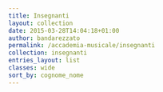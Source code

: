 ```yaml
---
title: Insegnanti
layout: collection
date: 2015-03-28T14:04:18+01:00
author: bandarezzato
permalink: /accademia-musicale/insegnanti
collection: insegnanti
entries_layout: list
classes: wide
sort_by: cognome_nome
---
```

